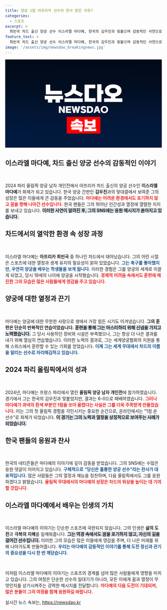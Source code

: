 ```yaml
---
title: 양궁 1점 아프리카 선수의 찬사 받은 이유?
categories:
  - 스포츠
excerpt: >
  최빈국 차드 출신 양궁 선수 이스라엘 마다예, 한국의 김우진과 맞붙으며 감동적인 사연으로 화제! 힘든 환경 속에서도 꾸준히 노력한 그의 이야기가 팬들의 마음을 사로잡았다. 응원의 메시지가 쏟아지는 가운데, 그는 진정한 올림피언으로 주목받고 있다.
feature_text: >
  최빈국 차드 출신 양궁 선수 이스라엘 마다예, 한국의 김우진과 맞붙으며 감동적인 사연으로 화제! 힘든 환경 속에서도 꾸준히 노력한 그의 이야기가 팬들의 마음을 사로잡았다. 응원의 메시지가 쏟아지는 가운데, 그는 진정한 올림피언으로 주목받고 있다.
image: '/assets/img/newsdao_breakingnews.jpg'
---
```


<p><img src="/assets/img/newsdao_breakingnews.jpg" alt="pcversion 속보" /></p>

<h2 data-ke-size="size26">이스라엘 마다예, 차드 출신 양궁 선수의 감동적인 이야기</h2>

<p data-ke-size="size16">&nbsp;</p>  

<p>2024 파리 올림픽 양궁 남자 개인전에서 아프리카 차드 출신의 양궁 선수인 <b>이스라엘 마다예</b>가 화제가 되고 있습니다. 한국 양궁 간판인 <b>김우진</b>과의 맞대결에서 보여준 그의 성장은 많은 이들에게 큰 감동을 주었습니다. <b><span style="color: #ee2323;">마다예는 어려운 환경에서도 포기하지 않고 꿈을 향해 나아간 선수입니다.</span></b> 한국 팬들은 그의 뛰어난 인간성과 열정에 열렬한 지지를 보내고 있습니다. <b><span style="background-color: #21538527;">이러한 사연이 알려진 후, 그의 SNS에는 응원 메시지가 쏟아지고 있습니다.</span></b></p>

<h2 data-ke-size="size26">차드에서의 열악한 환경 속 성장 과정</h2>

<p data-ke-size="size16">&nbsp;</p>  

<p>이스라엘 마다예는 <b>아프리카 최빈국</b> 중 하나인 차드에서 태어났습니다. 그의 어린 시절은 스포츠에 대한 열정과 생계 유지의 필요성이 얽혀 있었습니다. <b><span style="color: #1a5490;">그는 축구를 좋아했지만, 우연히 양궁을 배우는 학생들을 보게 됩니다.</span></b> 이러한 경험은 그를 양궁의 세계로 이끌게 되었고, 당시 19세의 나이에 양궁을 시작했습니다. <b><span style="color: #ee2323;">경제적 어려움 속에서도 훈련에 매진한 그의 모습은 많은 사람들에게 영감을 주고 있습니다.</span></b></p>

<h2 data-ke-size="size26">양궁에 대한 열정과 끈기</h2>

<p data-ke-size="size16">&nbsp;</p>  

<p>마다예는 양궁에 대한 무한한 사랑으로 생에서 가장 힘든 시기도 이겨냈습니다. <b>그의 훈련은 단순히 반복적인 연습이었습니다.</b> <b><span style="background-color: #21538527;">훈련을 통해 그는 마스터하리 위해 신념을 가지고 노력했습니다.</span></b> 그 당시 사용하던 장비와 시설은 부족했으나, 그는 항상 더 나은 결과를 내기 위해 열심히 연습했습니다. 이러한 노력의 결과로, 그는 세계양궁협회의 지원을 통해 스위스에서 훈련할 수 있는 기회를 얻었습니다. <b><span style="color: #1a5490;">이제 그는 세계 무대에서 차드의 이름을 알리는 선수로 자리매김하고 있습니다.</span></b></p>

<h2 data-ke-size="size26">2024 파리 올림픽에서의 성과</h2>

<p data-ke-size="size16">&nbsp;</p>  

<p>2024년, 마다예는 프랑스 파리에서 열린 <b>올림픽 양궁 남자 개인전</b>에 참가하였습니다. 경기에서 그는 한국의 김우진과 맞붙었지만, 결과는 6-0으로 패배하였습니다. <b><span style="color: #ee2323;">그러나 마다예가 과녁의 흰색 부분인 1점을 쏘아 올렸다는 사실은 그를 더욱 주목받게 만들었습니다.</span></b> 이는 그의 첫 올림픽 경험을 각인시키는 중요한 순간으로, 온라인에서는 “1점 쏜 선수”로 화제가 되었습니다. <b><span style="background-color: #21538527;">이 경기는 그의 노력과 열정을 상징적으로 보여주는 사례가 되었습니다.</span></b></p>

<h2 data-ke-size="size26">한국 팬들의 응원과 찬사</h2>

<p data-ke-size="size16">&nbsp;</p>  

<p>한국의 네티즌들은 마다예의 이야기에 깊이 감동을 받았습니다. 그의 SNS에는 수많은 응원 댓글이 이어지고 있습니다. <b><span style="color: #1a5490;">구체적으로 “당신은 훌륭한 양궁 선수”라는 찬사가 대표적입니다.</span></b> 많은 사람들은 그의 열정과 재능을 칭찬하며, 다음 올림픽에서도 그를 응원하겠다고 밝혔습니다. <b><span style="color: #ee2323;">올림픽 무대에서의 마다예의 성장은 차드의 위상을 높이는 데 기여할 것입니다.</span></b></p>

<h2 data-ke-size="size26">이스라엘 마다예에서 배우는 인생의 가치</h2>

<p data-ke-size="size16">&nbsp;</p>  

<p>이스라엘 마다예의 이야기는 단순한 스포츠에 국한되지 않습니다. 그의 인생은 <b>삶의 도전</b>과 <b>극복의 지혜</b>를 일깨워줍니다. <b><span style="background-color: #21538527;">그는 역경 속에서도 꿈을 포기하지 않고, 자신의 길을 걸어간 선수입니다.</span></b> 이러한 그의 모습은 많은 이들에게 영감을 주며, 더 나은 미래를 위해 나아가도록 만들어줍니다. <b><span style="color: #1a5490;">우리는 마다예의 감동적인 이야기를 통해 도전 정신과 끈기의 중요성을 다시 한 번 깨닫습니다.</span></b></p>

<p data-ke-size="size16">&nbsp;</p>  

<p>이처럼 이스라엘 마다예의 이야기는 스포츠의 경계를 넘어 많은 사람들에게 영향을 미치고 있습니다. 그의 여정은 단순한 선수의 일대기가 아니라, 모든 이에게 꿈과 열정이 무엇인지를 상기시켜주는 강력한 메시지를 전달합니다. <b><span style="color: #ee2323;">마다예의 다음 도전이 기대되며, 많은 분들이 그의 여정을 함께 응원하길 바랍니다.</span></b></p>
실시간 뉴스 속보는, <a href="https://newsdao.kr" rel="dofollow">https://newsdao.kr</a>


